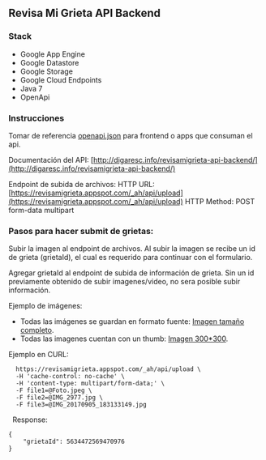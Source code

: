 ## Revisa Mi Grieta API Backend

### Stack
- Google App Engine
- Google Datastore
- Google Storage 
- Google Cloud Endpoints
- Java 7
- OpenApi

### Instrucciones

Tomar de referencia [openapi.json](https://github.com/digaresc/revisamigrieta-api-backend/blob/master/openapi.json) para frontend o apps que consuman el api.

Documentación del API: 
[http://digaresc.info/revisamigrieta-api-backend/](http://digaresc.info/revisamigrieta-api-backend/)

Endpoint de subida de archivos:
HTTP URL: [https://revisamigrieta.appspot.com/_ah/api/upload](https://revisamigrieta.appspot.com/_ah/api/upload)
HTTP Method: POST form-data multipart 

### Pasos para hacer submit de grietas:

Subir la imagen al endpoint de archivos. Al subir la imagen se recibe un id de grieta (grietaId), el cual es requerido para continuar con el formulario.

Agregar grietaId al endpoint de subida de información de grieta. Sin un id previamente obtenido de subir imagenes/video, no sera posible subir información.

Ejemplo de imágenes:

- Todas las imágenes se guardan en formato fuente: [Imagen tamaño completo](https://storage.googleapis.com/revisamigrieta-images/3f6cc669-c105-4e60-9106-a188820df25e-1506069507417.jpeg).
- Todas las imagenes cuentan con un thumb: [Imagen 300*300](https://storage.googleapis.com/revisamigrieta-images/3f6cc669-c105-4e60-9106-a188820df25e-1506069507417-thumb.jpeg).

Ejemplo en CURL:

``` curl -X POST \
  https://revisamigrieta.appspot.com/_ah/api/upload \
  -H 'cache-control: no-cache' \
  -H 'content-type: multipart/form-data;' \
  -F file1=@Foto.jpeg \
  -F file2=@IMG_2977.jpg \
  -F file3=@IMG_20170905_183133149.jpg 
```
  
Response:

``` 
{
    "grietaId": 5634472569470976
} 
```
